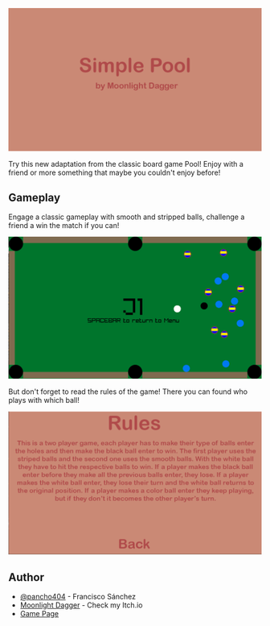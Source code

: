
![Cover Image](https://raw.githubusercontent.com/pancho404/DesarrolloFinal-Pool/main/Desarrollo1_Sanchez_Final/res/readme/cover.png)


Try this new adaptation from the classic board game Pool! Enjoy with a friend or more something that maybe you couldn't enjoy before!

## Gameplay
Engage a classic gameplay with smooth and stripped balls, challenge a friend a win the match if you can!

![Gameplay Image](https://raw.githubusercontent.com/pancho404/DesarrolloFinal-Pool/main/Desarrollo1_Sanchez_Final/res/readme/game2.png)

But don't forget to read the rules of the game! There you can found who plays with which ball!

![Rules](https://raw.githubusercontent.com/pancho404/DesarrolloFinal-Pool/main/Desarrollo1_Sanchez_Final/res/readme/rules.png)
## Author


- [@pancho404](https://github.com/pancho404) - Francisco Sánchez
- [Moonlight Dagger](https://moonlightdagger.itch.io) - Check my Itch.io
- [Game Page](https://moonlightdagger.itch.io/simple-pool)

